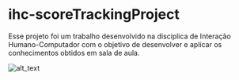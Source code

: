 # ihc-scoreTrackingProject
Esse projeto foi um trabalho desenvolvido na disciplica de Interação Humano-Computador com o objetivo de desenvolver e aplicar os conhecimentos obtidos em sala de aula.

![alt_text]()